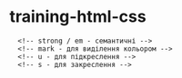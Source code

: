 # training-html-css

      <!-- strong / em - семантичні -->
      <!-- mark - для виділення кольором -->
      <!-- u - для підкреслення -->
      <!-- s - для закреслення -->
